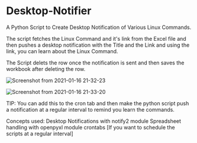 # Desktop-Notifier

A Python Script to Create Desktop Notification of Various Linux Commands.

The script fetches the Linux Command and it's link from the Excel file and then pushes a desktop notification with the Title and the Link and using the link, you can learn about the Linux Command. 

The Script delets the row once the notification is sent and then saves the workbook after deleting the row. 

![Screenshot from 2021-01-16 21-32-23](https://user-images.githubusercontent.com/74530357/104816825-8e657900-5843-11eb-81a5-d7cf899efc06.png)

![Screenshot from 2021-01-16 21-33-20](https://user-images.githubusercontent.com/74530357/104816840-accb7480-5843-11eb-8566-34e9b2dbeaa5.png)

TIP: You can add this to the cron tab and then make the python script push a notification at a regular interval to remind you learn the commands. 

Concepts used:
    Desktop Notifications with notify2 module
    Spreadsheet handling with openpyxl module
    crontabs [If you want to schedule the scripts at a regular interval]
